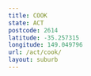 ```yaml
---
title: COOK
state: ACT
postcode: 2614
latitude: -35.257315
longitude: 149.049796
url: /act/cook/
layout: suburb
---
```

